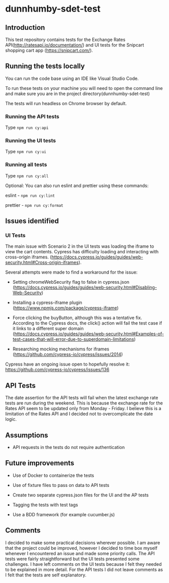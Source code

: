 # dunnhumby-sdet-test

## Introduction
This test repository contains tests for the Exchange Rates API(http://ratesapi.io/documentation/) and UI tests for the Snipcart shopping cart app (https://snipcart.com/). 

## Running the tests locally
You can run the code base using an IDE like Visual Studio Code.

To run these tests on your machine you will need to open the command line and make sure you are in the project directory(dunnhumby-sdet-test)

The tests will run headless on Chrome browser by default.

### Running the API tests

Type ```npm run cy:api```

### Running the UI tests

Type ```npm run cy:ui```

### Running all tests

Type ```npm run cy:all```

Optional:
You can also run eslint and prettier using these commands:

eslint - ```npm run cy:lint```

prettier - ```npm run cy:format```

## Issues identified

### UI Tests
The main issue with Scenario 2 in the UI tests was loading the iframe to view the cart contents. Cypress has difficulty loading and interacting with cross-origin iframes. (https://docs.cypress.io/guides/guides/web-security.html#Cross-origin-iframes). 

Several attempts were made to find a workaround for the issue:

- Setting chromeWebSecurity flag to false in cypress.json (https://docs.cypress.io/guides/guides/web-security.html#Disabling-Web-Security)

- Installing a cypress-iframe plugin (https://www.npmjs.com/package/cypress-iframe)

- Force clicking the buyButton, although this was a tentative fix. According to the Cypress docs, the click() action will fail the test case if it links to a different super domain (https://docs.cypress.io/guides/guides/web-security.html#Examples-of-test-cases-that-will-error-due-to-superdomain-limitations) 

- Researching mocking mechanisms for iframes (https://github.com/cypress-io/cypress/issues/2014)

Cypress have an ongoing issue open to hopefully resolve it: https://github.com/cypress-io/cypress/issues/136

## API Tests

The date assertion for the API tests will fail when the latest exchange rate tests are run during the weekend. This is because the exchange rate for the Rates API seem to be updated only from Monday - Friday. I believe this is a limitation of the Rates API and I decided not to overcomplicate the date logic.

## Assumptions

- API requests in the tests do not require authentication


## Future improvements

 - Use of Docker to containerize the tests
 
 - Use of fixture files to pass on data to API tests
 
 - Create two separate cypress.json files for the UI and the AP tests
 
 - Tagging the tests with test tags
 
 - Use a BDD framework (for example cucumber.js)
 
 ## Comments
 
I decided to make some practical decisions wherever possible. I am aware that the project could be improved, however I decided to time box myself whenever I encountered an issue and made some priority calls. The API tests were fairly straightforward but the UI tests presented some challenges. I have left comments on the UI tests because I felt they needed to be explained in more detail. For the API tests I did not leave comments as I felt that the tests are self explanatory.
 
 
 
